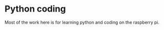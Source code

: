Python coding 
======

Most of the work here is for learning python and coding on the raspberry pi.

### 